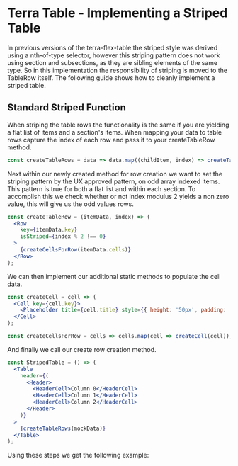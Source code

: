 # Terra Table - Implementing a Striped Table

In previous versions of the terra-flex-table the striped style was derived using a nth-of-type selector, however this striping pattern does not work using section and subsections, as they are sibling elements of the same type. So in this implementation the responsibility of striping is moved to the TableRow itself. The following guide shows how to cleanly implement a striped table.

## Standard Striped Function
When striping the table rows the functionality is the same if you are yielding a flat list of items and a section's items.  When mapping your data to table rows capture the index of each row and pass it to your createTableRow method.
```jsx
const createTableRows = data => data.map((childItem, index) => createTableRow(childItem, index));
```
Next within our newly created method for row creation we want to set the striping pattern by the UX approved pattern, on odd array indexed items. This pattern is true for both a flat list and within each section. To accomplish this we check whether or not index modulus 2 yields a non zero value, this will give us the odd values rows.
```jsx
const createTableRow = (itemData, index) => (
  <Row
    key={itemData.key}
    isStriped={index % 2 !== 0}
  >
    {createCellsForRow(itemData.cells)}
  </Row>
);
```
We can then implement our additional static methods to populate the cell data.
```jsx
const createCell = cell => (
  <Cell key={cell.key}>
    <Placeholder title={cell.title} style={{ height: '50px', padding: '0' }} />
  </Cell>
);

const createCellsForRow = cells => cells.map(cell => createCell(cell));
```
And finally we call our create row creation method.
```jsx
const StripedTable = () => (
  <Table
    header={(
      <Header>
        <HeaderCell>Column 0</HeaderCell>
        <HeaderCell>Column 1</HeaderCell>
        <HeaderCell>Column 2</HeaderCell>
      </Header>
    )}
  >
    {createTableRows(mockData)}
  </Table>
);
```

Using these steps we get the following example:
